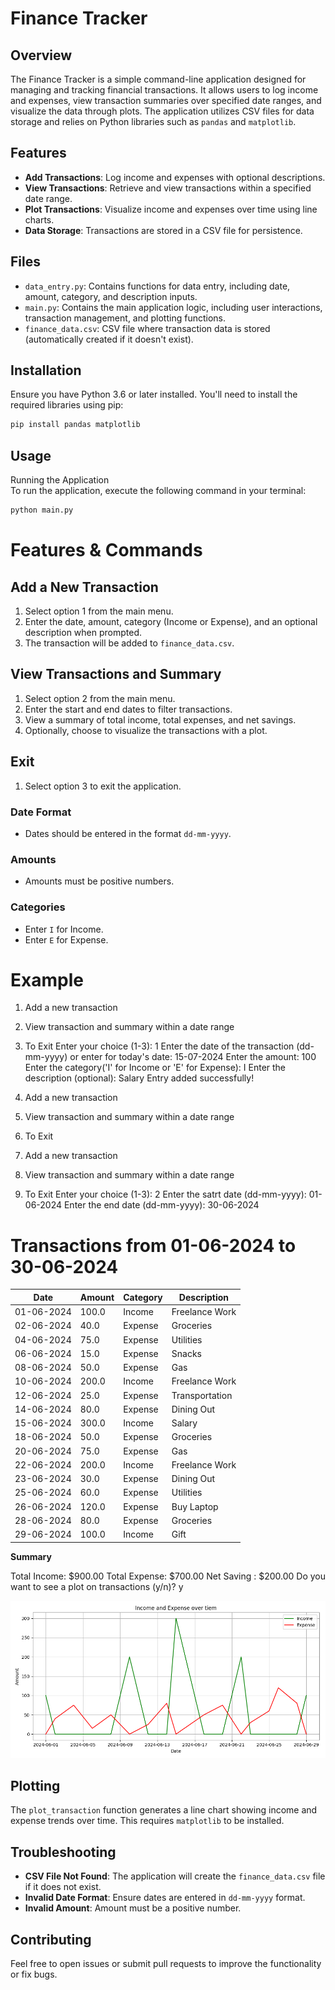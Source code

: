 # Finance Tracker

## Overview

The Finance Tracker is a simple command-line application designed for managing and tracking financial transactions. It allows users to log income and expenses, view transaction summaries over specified date ranges, and visualize the data through plots. The application utilizes CSV files for data storage and relies on Python libraries such as `pandas` and `matplotlib`.

## Features

- **Add Transactions**: Log income and expenses with optional descriptions.
- **View Transactions**: Retrieve and view transactions within a specified date range.
- **Plot Transactions**: Visualize income and expenses over time using line charts.
- **Data Storage**: Transactions are stored in a CSV file for persistence.

## Files

- `data_entry.py`: Contains functions for data entry, including date, amount, category, and description inputs.
- `main.py`: Contains the main application logic, including user interactions, transaction management, and plotting functions.
- `finance_data.csv`: CSV file where transaction data is stored (automatically created if it doesn't exist).

## Installation

Ensure you have Python 3.6 or later installed. You'll need to install the required libraries using pip:

```bash
pip install pandas matplotlib
```
 
## Usage
Running the Application  
To run the application, execute the following command in your terminal:
```bash 
python main.py
```
# Features & Commands

## Add a New Transaction

1. Select option 1 from the main menu.
2. Enter the date, amount, category (Income or Expense), and an optional description when prompted.
3. The transaction will be added to `finance_data.csv`.

## View Transactions and Summary

1. Select option 2 from the main menu.
2. Enter the start and end dates to filter transactions.
3. View a summary of total income, total expenses, and net savings.
4. Optionally, choose to visualize the transactions with a plot.

## Exit

1. Select option 3 to exit the application.

### Date Format

- Dates should be entered in the format `dd-mm-yyyy`.

### Amounts

- Amounts must be positive numbers.

### Categories

- Enter `I` for Income.
- Enter `E` for Expense.

# Example

1. Add a new transaction
2. View transaction and summary within a date range
3. To Exit
Enter your choice (1-3): 1
Enter the date of the transaction (dd-mm-yyyy) or enter for today's date: 15-07-2024
Enter the amount: 100
Enter the category('I' for Income or 'E' for Expense): I
Enter the description (optional): Salary
Entry added successfully!

1. Add a new transaction
2. View transaction and summary within a date range
3. To Exit

1. Add a new transaction
2. View transaction and summary within a date range
3. To Exit
Enter your choice (1-3): 2
Enter the satrt date (dd-mm-yyyy): 01-06-2024
Enter the end date (dd-mm-yyyy): 30-06-2024

# Transactions from 01-06-2024 to 30-06-2024

| Date       | Amount | Category | Description        |
|------------|--------|----------|--------------------|
| 01-06-2024 | 100.0  | Income   | Freelance Work     |
| 02-06-2024 | 40.0   | Expense  | Groceries          |
| 04-06-2024 | 75.0   | Expense  | Utilities          |
| 06-06-2024 | 15.0   | Expense  | Snacks             |
| 08-06-2024 | 50.0   | Expense  | Gas                |
| 10-06-2024 | 200.0  | Income   | Freelance Work     |
| 12-06-2024 | 25.0   | Expense  | Transportation      |
| 14-06-2024 | 80.0   | Expense  | Dining Out         |
| 15-06-2024 | 300.0  | Income   | Salary             |
| 18-06-2024 | 50.0   | Expense  | Groceries          |
| 20-06-2024 | 75.0   | Expense  | Gas                |
| 22-06-2024 | 200.0  | Income   | Freelance Work     |
| 23-06-2024 | 30.0   | Expense  | Dining Out         |
| 25-06-2024 | 60.0   | Expense  | Utilities          |
| 26-06-2024 | 120.0  | Expense  | Buy Laptop         |
| 28-06-2024 | 80.0   | Expense  | Groceries          |
| 29-06-2024 | 100.0  | Income   | Gift               |

**Summary**

Total Income: $900.00
Total Expense: $700.00
Net Saving : $200.00
Do you want to see a plot on transactions (y/n)? y

![Income and Expense Plot](income_expense_plot.png)

## Plotting

The `plot_transaction` function generates a line chart showing income and expense trends over time. This requires `matplotlib` to be installed.

## Troubleshooting

- **CSV File Not Found**: The application will create the `finance_data.csv` file if it does not exist.
- **Invalid Date Format**: Ensure dates are entered in `dd-mm-yyyy` format.
- **Invalid Amount**: Amount must be a positive number.

## Contributing

Feel free to open issues or submit pull requests to improve the functionality or fix bugs.


